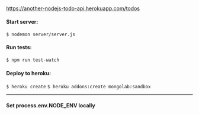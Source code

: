 #### 

https://another-nodejs-todo-api.herokuapp.com/todos

#### Start server:
`$ nodemon server/server.js`

#### Run tests:
`$ npm run test-watch`

#### Deploy to heroku:
`$ heroku create`
`$ heroku addons:create mongolab:sandbox`

_________________

#### Set process.env.NODE_ENV locally



